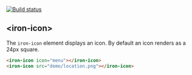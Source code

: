 [![Build status](https://travis-ci.org/PolymerElements/iron-icon.svg?branch=master)](https://travis-ci.org/PolymerElements/iron-icon)

## &lt;iron-icon&gt;

The `iron-icon` element displays an icon. By default an icon renders as a 24px square.

<!---
```
<custom-element-demo>
  <template>
    <script src="../webcomponentsjs/webcomponents-lite.js"></script>
    <link rel="import" href="../iron-icons/iron-icons.html">
    <link rel="import" href="iron-icon.html">
    <next-code-block></next-code-block>
  </template>
</custom-element-demo>
```
-->
```html
<iron-icon icon="menu"></iron-icon>
<iron-icon src="demo/location.png"></iron-icon>
```
